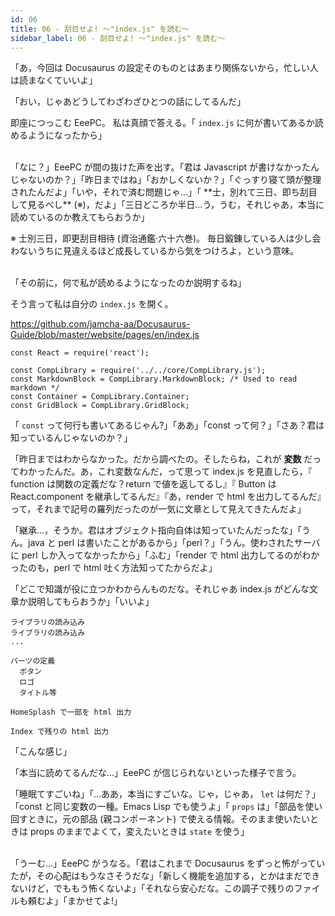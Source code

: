 ```yaml
---
id: 06
title: 06 - 刮目せよ! 〜"index.js" を読む〜
sidebar_label: 06 - 刮目せよ! 〜"index.js" を読む〜
---
```


<style>
@import url('https://fonts.googleapis.com/css?family=Sawarabi+Mincho');
</style>

「あ，今回は Docusaurus の設定そのものとはあまり関係ないから，忙しい人は読まなくていいよ」

「おい，じゃあどうしてわざわざひとつの話にしてるんだ」

即座につっこむ EeePC。 私は真顔で答える。「 `index.js` に何が書いてあるか読めるようになったから」

<br>
「なに？」EeePC が間の抜けた声を出す。「君は Javascript が書けなかったんじゃないのか？」「昨日まではね」「おかしくないか？」「ぐっすり寝て頭が整理されたんだよ」「いや，それで済む問題じゃ…」「 **士，別れて三日、即ち刮目して見るべし** (※)，だよ」「三日どころか半日…う，うむ，それじゃあ，本当に読めているのか教えてもらおうか」

※ 士別三日，即更刮目相待 (資治通鑑·六十六巻)。 毎日鍛錬している人は少し会わないうちに見違えるほど成長しているから気をつけろよ，という意味。

<br>
「その前に，何で私が読めるようになったのか説明するね」

そう言って私は自分の `index.js` を開く。

<https://github.com/jamcha-aa/Docusaurus-Guide/blob/master/website/pages/en/index.js>

    const React = require('react');
    
    const CompLibrary = require('../../core/CompLibrary.js');
    const MarkdownBlock = CompLibrary.MarkdownBlock; /* Used to read markdown */
    const Container = CompLibrary.Container;
    const GridBlock = CompLibrary.GridBlock;

「 `const` って何行も書いてあるじゃん?」「ああ」「const って何？」「さあ？君は知っているんじゃないのか？」

「昨日まではわからなかった。だから調べたの。そしたらね，これが **変数** だってわかったんだ。あ，これ変数なんだ，って思って index.js を見直したら，『 function は関数の定義だな？return で値を返してるし』『 Button は React.component を継承してるんだ』『あ，render で html を出力してるんだ』って，それまで記号の羅列だったのが一気に文章として見えてきたんだよ」

「継承…，そうか。君はオブジェクト指向自体は知っていたんだったな」「うん。java と perl は書いたことがあるから」「perl？」「うん。使わされたサーバに perl しか入ってなかったから」「ふむ」「render で html 出力してるのがわかったのも，perl で html 吐く方法知ってたからだよ」

「どこで知識が役に立つかわからんものだな。それじゃあ index.js がどんな文章か説明してもらおうか」「いいよ」

    ライブラリの読み込み
    ライブラリの読み込み
    ...
    
    パーツの定義
      ボタン
      ロゴ
      タイトル等
    
    HomeSplash で一部を html 出力
    
    Index で残りの html 出力

「こんな感じ」

「本当に読めてるんだな…」EeePC が信じられないといった様子で言う。

「睡眠てすごいね」「…ああ，本当にすごいな。じゃ，じゃあ， `let` は何だ？」「const と同じ変数の一種。Emacs Lisp でも使うよ」「 `props` は」「部品を使い回すときに，元の部品 (親コンポーネント) で使える情報。そのまま使いたいときは props のままでよくて，変えたいときは `state` を使う」

<br>
「うーむ…」EeePC がうなる。「君はこれまで Docusaurus をずっと怖がっていたが，その心配はもうなさそうだな」「新しく機能を追加する，とかはまだできないけど，でももう怖くないよ」「それなら安心だな。この調子で残りのファイルも頼むよ」「まかせてよ!」

